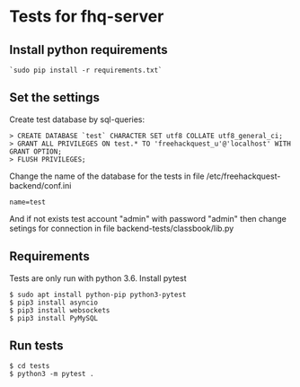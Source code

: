 # Tests for fhq-server


## Install python requirements

	`sudo pip install -r requirements.txt`



## Set the settings

Create test database by sql-queries:

	> CREATE DATABASE `test` CHARACTER SET utf8 COLLATE utf8_general_ci;
	> GRANT ALL PRIVILEGES ON test.* TO 'freehackquest_u'@'localhost' WITH GRANT OPTION;
	> FLUSH PRIVILEGES;

Change the name of the database for the tests in file /etc/freehackquest-backend/conf.ini

	name=test

And if not exists test account "admin" with password "admin" then change setings for connection in file backend-tests/classbook/lib.py

## Requirements

Tests are only run with python 3.6.
Install pytest

	$ sudo apt install python-pip python3-pytest
	$ pip3 install asyncio
	$ pip3 install websockets
	$ pip3 install PyMySQL

## Run tests

	$ cd tests
	$ python3 -m pytest .
